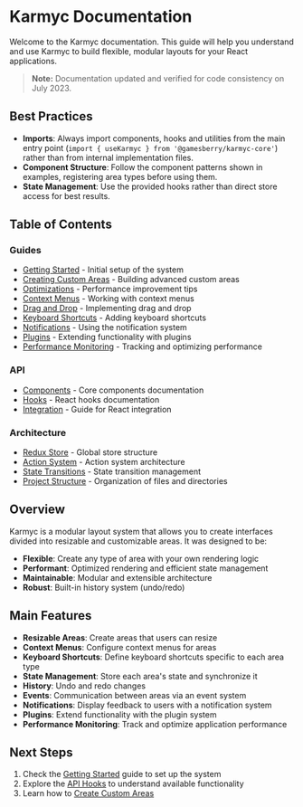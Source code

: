 # Karmyc Documentation

Welcome to the Karmyc documentation. This guide will help you understand and use Karmyc to build flexible, modular layouts for your React applications.

> **Note:** Documentation updated and verified for code consistency on July 2023.

## Best Practices

- **Imports**: Always import components, hooks and utilities from the main entry point (`import { useKarmyc } from '@gamesberry/karmyc-core'`) rather than from internal implementation files.
- **Component Structure**: Follow the component patterns shown in examples, registering area types before using them.
- **State Management**: Use the provided hooks rather than direct store access for best results.

## Table of Contents

### Guides

- [Getting Started](./guides/getting-started.md) - Initial setup of the system
- [Creating Custom Areas](./guides/custom-areas.md) - Building advanced custom areas
- [Optimizations](./guides/optimizations.md) - Performance improvement tips
- [Context Menus](./guides/context-menus.md) - Working with context menus
- [Drag and Drop](./guides/drag-and-drop.md) - Implementing drag and drop
- [Keyboard Shortcuts](./guides/keyboard-shortcuts.md) - Adding keyboard shortcuts
- [Notifications](./guides/notifications.md) - Using the notification system
- [Plugins](./guides/plugins.md) - Extending functionality with plugins
- [Performance Monitoring](./guides/performance.md) - Tracking and optimizing performance

### API

- [Components](./api/components.md) - Core components documentation
- [Hooks](./api/hooks.md) - React hooks documentation
- [Integration](./api/integration.md) - Guide for React integration

### Architecture

- [Redux Store](./architecture/store.md) - Global store structure
- [Action System](./architecture/actions.md) - Action system architecture
- [State Transitions](./architecture/state-transitions.md) - State transition management
- [Project Structure](./architecture/project-structure.md) - Organization of files and directories

## Overview

Karmyc is a modular layout system that allows you to create interfaces divided into resizable and customizable areas. It was designed to be:

- **Flexible**: Create any type of area with your own rendering logic
- **Performant**: Optimized rendering and efficient state management
- **Maintainable**: Modular and extensible architecture
- **Robust**: Built-in history system (undo/redo)

## Main Features

- **Resizable Areas**: Create areas that users can resize
- **Context Menus**: Configure context menus for areas
- **Keyboard Shortcuts**: Define keyboard shortcuts specific to each area type
- **State Management**: Store each area's state and synchronize it
- **History**: Undo and redo changes
- **Events**: Communication between areas via an event system
- **Notifications**: Display feedback to users with a notification system
- **Plugins**: Extend functionality with the plugin system
- **Performance Monitoring**: Track and optimize application performance

## Next Steps

1. Check the [Getting Started](./guides/getting-started.md) guide to set up the system
2. Explore the [API Hooks](./api/hooks.md) to understand available functionality
3. Learn how to [Create Custom Areas](./guides/custom-areas.md) 
